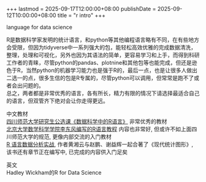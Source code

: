 +++
lastmod = 2025-09-17T12:00:00+08:00
publishDate = 2025-09-12T10:00:00+08:00
title = "r intro"
+++

language for data science  

R是数据科学家发明的统计语言，和python等其他编程语言略有不同，在有些地方会受限，但因为tidyverse中一系列强大的包，能轻松高效优雅的完成数据清洗，整理，处理和可视化，另外也因为其语法的简单，更容易学习和上手，而得到科研工作者的青睐，尽管python的pandas、plotnine和其他包等也能完成，但还是逊色于R，当然python的机器学习能力也是强于R的，最后一点，也是让很多人做出二选一的点，很多生信的包是R专属的，尽管python可以调用，但常常是跑不了或者会出问题的。  
总之，两者都是非常优秀的语言，各有所长，精力有限的情况下请选择最适合自己的语言，但双管齐下绝对会让你走得更远。

中文教材  
[四川师范大学研究生公选课《数据科学中的R语言》](https://bookdown.org/wangminjie/R4DS/) 非常优秀的教材  
[北京大学数学科学学院李东风编写的R语言教程](https://www.math.pku.edu.cn/teachers/lidf/docs/Rbook/html/_Rbook/index.html) 内容也非常好, 但或许不如上面四川师范大学的规范, 更像内部交流的入门教材  
[R 语言数据分析实战](https://bookdown.org/xiangyun/data-analysis-in-action/), 作者黄湘云与赵鹏、谢益辉一起合著了《现代统计图形》, 该书还有章节正在编写中, 已完成的内容供入门足矣  

英文  
Hadley Wickham的R for Data Science

